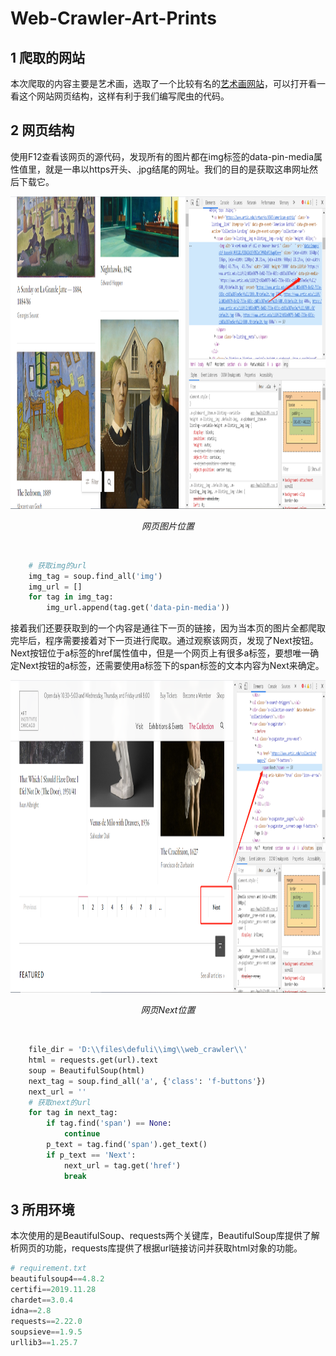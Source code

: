 # Web-Crawler-Art-Prints

## 1 爬取的网站
本次爬取的内容主要是艺术画，选取了一个比较有名的[艺术画网站](https://www.artic.edu/collection?page=1)，可以打开看一看这个网站网页结构，这样有利于我们编写爬虫的代码。<br>

## 2 网页结构
使用F12查看该网页的源代码，发现所有的图片都在img标签的data-pin-media属性值里，就是一串以https开头、.jpg结尾的网址。我们的目的是获取这串网址然后下载它。<br>

<p align="center">
  <img src="https://github.com/DefuLi/Web-Crawler-Art-Prints/blob/master/img1.png" width="1000" height="500">
  <p align="center">
    <em>网页图片位置</em>
  </p>
</p>
<br>

```python
    # 获取img的url
    img_tag = soup.find_all('img')
    img_url = []
    for tag in img_tag:
        img_url.append(tag.get('data-pin-media'))
```

接着我们还要获取到的一个内容是通往下一页的链接，因为当本页的图片全都爬取完毕后，程序需要接着对下一页进行爬取。通过观察该网页，发现了Next按钮。Next按钮位于a标签的href属性值中，但是一个网页上有很多a标签，要想唯一确定Next按钮的a标签，还需要使用a标签下的span标签的文本内容为Next来确定。<br>

<p align="center">
  <img src="https://github.com/DefuLi/Web-Crawler-Art-Prints/blob/master/img2.png" width="1000" height="500">
  <p align="center">
    <em>网页Next位置</em>
  </p>
</p>
<br>

```python
    file_dir = 'D:\\files\defuli\\img\\web_crawler\\'
    html = requests.get(url).text
    soup = BeautifulSoup(html)
    next_tag = soup.find_all('a', {'class': 'f-buttons'})
    next_url = ''
    # 获取next的url
    for tag in next_tag:
        if tag.find('span') == None:
            continue
        p_text = tag.find('span').get_text()
        if p_text == 'Next':
            next_url = tag.get('href')
            break
```

## 3 所用环境
本次使用的是BeautifulSoup、requests两个关键库，BeautifulSoup库提供了解析网页的功能，requests库提供了根据url链接访问并获取html对象的功能。<br>

```python
# requirement.txt
beautifulsoup4==4.8.2
certifi==2019.11.28
chardet==3.0.4
idna==2.8
requests==2.22.0
soupsieve==1.9.5
urllib3==1.25.7
```

